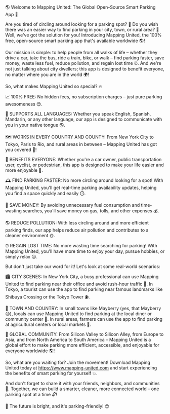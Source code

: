 🌎 Welcome to Mapping United: The Global Open-Source Smart Parking App 🌟

Are you tired of circling around looking for a parking spot? 🚗 Do you wish there was an easier way to find parking in your city, town, or rural area? 🤔 Well, we've got the solution for you! Introducing Mapping United, the 100% free, open-source smart parking app that's available worldwide 🌎!

Our mission is simple: to help people from all walks of life – whether they drive a car, take the bus, ride a train, bike, or walk – find parking faster, save money, waste less fuel, reduce pollution, and regain lost time ⏰. And we're not just talking about city dwellers; this app is designed to benefit everyone, no matter where you are in the world 🌍!

So, what makes Mapping United so special? 🔥

📈 100% FREE: No hidden fees, no subscription charges – just pure parking awesomeness 😊.

💬 SUPPORTS ALL LANGUAGES: Whether you speak English, Spanish, Mandarin, or any other language, our app is designed to communicate with you in your native tongue 🌎.

🗺️ WORKS IN EVERY COUNTRY AND COUNTY: From New York City to Tokyo, Paris to Rio, and rural areas in between – Mapping United has got you covered 🌈!

💪 BENEFITS EVERYONE: Whether you're a car owner, public transportation user, cyclist, or pedestrian, this app is designed to make your life easier and more enjoyable 🎉.

🕰️ FIND PARKING FASTER: No more circling around looking for a spot! With Mapping United, you'll get real-time parking availability updates, helping you find a space quickly and easily ⏱️.

💸 SAVE MONEY: By avoiding unnecessary fuel consumption and time-wasting searches, you'll save money on gas, tolls, and other expenses 💰.

🌎 REDUCE POLLUTION: With less circling around and more efficient parking finds, our app helps reduce air pollution and contributes to a cleaner environment 🌞.

⏰ REGAIN LOST TIME: No more wasting time searching for parking! With Mapping United, you'll have more time to enjoy your day, pursue hobbies, or simply relax 😌.

But don't just take our word for it! Let's look at some real-world scenarios:

🏙️ CITY SCENES:
In New York City, a busy professional can use Mapping United to find parking near their office and avoid rush-hour traffic 🚀.
In Tokyo, a tourist can use the app to find parking near famous landmarks like Shibuya Crossing or the Tokyo Tower ⛽️.

🌳 TOWN AND COUNTRY:
In small towns like Mayberry (yes, that Mayberry 😉), locals can use Mapping United to find parking at the local diner or community center 🍴.
In rural areas, farmers can use the app to find parking at agricultural centers or local markets 🌾.

🚂 GLOBAL COMMUNITY:
From Silicon Valley to Silicon Alley, from Europe to Asia, and from North America to South America – Mapping United is a global effort to make parking more efficient, accessible, and enjoyable for everyone worldwide 🌎!

So, what are you waiting for? Join the movement! Download Mapping United today at https://www.mapping-united.com and start experiencing the benefits of smart parking for yourself 💥.

And don't forget to share it with your friends, neighbors, and communities 🤩. Together, we can build a smarter, cleaner, more connected world – one parking spot at a time 🔓!

🌟 The future is bright, and it's parking-friendly! 😊